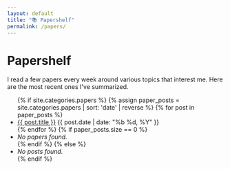 ```yaml
---
layout: default
title: "📚 Papershelf"
permalink: /papers/
---
```


# Papershelf

<p>I read a few papers every week around various topics that interest me. Here are the most recent ones I've summarized.</p>

<ul>
  {% if site.categories.papers %}
    {% assign paper_posts = site.categories.papers | sort: 'date' | reverse %}
    {% for post in paper_posts %}
      <li>
        <a href="{{ post.url | relative_url }}" class="list-title">{{ post.title }}</a>
        <span class="list-date">{{ post.date | date: "%b %d, %Y" }}</span>
      </li>
    {% endfor %}
    {% if paper_posts.size == 0 %}
      <li><em>No papers found.</em></li>
    {% endif %}
  {% else %}
    <li><em>No posts found.</em></li>
  {% endif %}
</ul>
